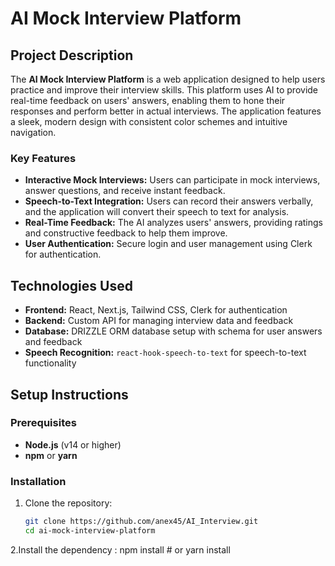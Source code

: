 # AI Mock Interview Platform

## Project Description

The **AI Mock Interview Platform** is a web application designed to help users practice and improve their interview skills. This platform uses AI to provide real-time feedback on users' answers, enabling them to hone their responses and perform better in actual interviews. The application features a sleek, modern design with consistent color schemes and intuitive navigation.

### Key Features
- **Interactive Mock Interviews:** Users can participate in mock interviews, answer questions, and receive instant feedback.
- **Speech-to-Text Integration:** Users can record their answers verbally, and the application will convert their speech to text for analysis.
- **Real-Time Feedback:** The AI analyzes users' answers, providing ratings and constructive feedback to help them improve.
- **User Authentication:** Secure login and user management using Clerk for authentication.

## Technologies Used

- **Frontend:** React, Next.js, Tailwind CSS, Clerk for authentication
- **Backend:** Custom API for managing interview data and feedback
- **Database:** DRIZZLE ORM database setup with schema for user answers and feedback
- **Speech Recognition:** `react-hook-speech-to-text` for speech-to-text functionality

## Setup Instructions

### Prerequisites
- **Node.js** (v14 or higher)
- **npm** or **yarn**

### Installation

1. Clone the repository:
   ```bash
   git clone https://github.com/anex45/AI_Interview.git
   cd ai-mock-interview-platform

2.Install the dependency :
    npm install
    # or
    yarn install